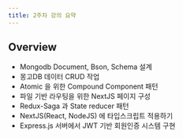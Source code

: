 ```yaml
---
title: 2주차 강의 요약
---
```


## Overview

- Mongodb Document, Bson, Schema 설계
- 몽고DB 데이터 CRUD 작업
- Atomic 을 위한 Compound Component 패턴
- 파일 기반 라우팅을 위한 NextJS 페이지 구성
- Redux-Saga 과 State reducer 패턴
- NextJS(React, NodeJS) 에 타입스크립트 적용하기
- Express.js 서버에서 JWT 기반 회원인증 시스템 구현
